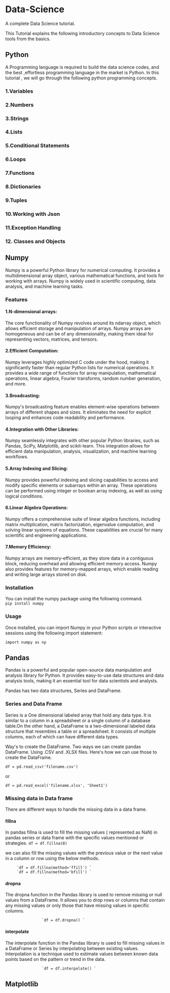 # Data-Science
A complete Data Science tutorial.

This Tutorial explains the following introductory concepts to Data Science tools from the basics.

## Python
A Programming language is required to build the data science codes, and the best ,effortless programming language in the market is Python. In this tutorial , we will go through the following python programming concepts.

### 1.Variables
### 2.Numbers
### 3.Strings
### 4.Lists
### 5.Conditional Statements
### 6.Loops
### 7.Functions
### 8.Dictionaries 
### 9.Tuples
### 10.Working with Json
### 11.Exception Handling
### 12. Classes and Objects

## Numpy
Numpy is a powerful Python library for numerical computing. It provides a multidimensional array object, various mathematical functions, and tools for working with arrays. Numpy is widely used in scientific computing, data analysis, and machine learning tasks.

### Features

#### 1.N-dimensional arrays: 
The core functionality of Numpy revolves around its ndarray object, which allows efficient storage and manipulation of arrays. Numpy arrays are homogeneous and can be of any dimensionality, making them ideal for representing vectors, matrices, and tensors.
#### 2.Efficient Computation:
Numpy leverages highly optimized C code under the hood, making it significantly faster than regular Python lists for numerical operations. It provides a wide range of functions for array manipulation, mathematical operations, linear algebra, Fourier transforms, random number generation, and more.
#### 3.Broadcasting:
Numpy's broadcasting feature enables element-wise operations between arrays of different shapes and sizes. It eliminates the need for explicit looping and enhances code readability and performance.
#### 4.Integration with Other Libraries:
Numpy seamlessly integrates with other popular Python libraries, such as Pandas, SciPy, Matplotlib, and scikit-learn. This integration allows for efficient data manipulation, analysis, visualization, and machine learning workflows.
#### 5.Array Indexing and Slicing:
Numpy provides powerful indexing and slicing capabilities to access and modify specific elements or subarrays within an array. These operations can be performed using integer or boolean array indexing, as well as using logical conditions.
#### 6.Linear Algebra Operations:
Numpy offers a comprehensive suite of linear algebra functions, including matrix multiplication, matrix factorization, eigenvalue computation, and solving linear systems of equations. These capabilities are crucial for many scientific and engineering applications.
#### 7.Memory Efficiency: 
Numpy arrays are memory-efficient, as they store data in a contiguous block, reducing overhead and allowing efficient memory access. Numpy also provides features for memory-mapped arrays, which enable reading and writing large arrays stored on disk.

### Installation
You can install the numpy package using the following command.  
              ` pip install numpy `   
              
### Usage
Once installed, you can import Numpy in your Python scripts or interactive sessions using the following import statement:  

` import numpy as np `

## Pandas
Pandas is a powerful and popular open-source data manipulation and analysis library for Python. It provides easy-to-use data structures and data analysis tools, making it an essential tool for data scientists and analysts.

Pandas has two data structures, Series and DataFrame.
### Series and Data Frame
Series is a One dimensional labeled array that hold any data type. It is similar to a column in a spreadsheet or a single column of a database table.On the other hand, a DataFrame is a two-dimensional labeled data structure that resembles a table or a spreadsheet. It consists of multiple columns, each of which can have different data types.

Way's to create the DataFrame. Two ways we can create pandas DataFrame. Using .CSV and .XLSX files. Here's how we can use those to create the DataFrame.

` df = pd.read_csv('filename.csv') `

or 

`df = pd.read_excel('filename.xlsx', 'Sheet1')`

### Missing data in Data frame

There are different ways to handle the missing data in a data frame.

#### fillna
In pandas fillna is used to fill the missing values  ( represented as NaN) in pandas series or data frame with the specific values mentioned or strategies.
         `df = df.fillna(0) `

we can also fill the missing values with the previous value or the next value in a column or row using the below methods.

         `df = df.fillna(method='ffill') `
         `df = df.fillna(method='bfill') `

#### dropna
The dropna function in the Pandas library is used to remove missing or null values from a DataFrame. It allows you to drop rows or columns that contain any missing values or only those that have missing values in specific columns.

                    `df = df.dropna() `


#### interpolate

The interpolate function in the Pandas library is used to fill missing values in a DataFrame or Series by interpolating between existing values. Interpolation is a technique used to estimate values between known data points based on the pattern or trend in the data.

                    `df = df.interpolate() `
        


## Matplotlib

